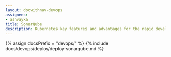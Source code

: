 ```yaml
---
layout: docwithnav-devops
assignees:
- ashvayka
title: SonarQube
description: Kubernetes key features and advantages for the rapid development of IoT projects and applications.
---
```


{% assign docsPrefix = "devops/" %}
{% include docs/devops/deploy/deploy-sonarqube.md %}

